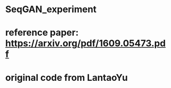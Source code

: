 # SeqGAN_experiment
#
# reference paper: https://arxiv.org/pdf/1609.05473.pdf
#
# original code from LantaoYu
# 


